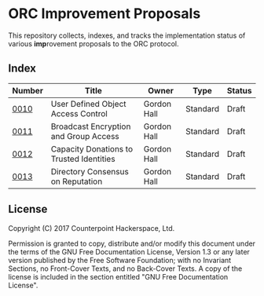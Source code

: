 ORC Improvement Proposals
=========================

This repository collects, indexes, and tracks the implementation status of 
various **imp**rovement proposals to the ORC protocol.

Index
-----

| Number              | Title                                     | Owner           | Type     | Status |
|---------------------|-------------------------------------------|-----------------|----------|--------|
| [0010](imp-0010.md) | User Defined Object Access Control        | Gordon Hall     | Standard | Draft  |
| [0011](imp-0011.md) | Broadcast Encryption and Group Access     | Gordon Hall     | Standard | Draft  |
| [0012](imp-0012.md) | Capacity Donations to Trusted Identities  | Gordon Hall     | Standard | Draft  |
| [0013](imp-0013.md) | Directory Consensus on Reputation         | Gordon Hall     | Standard | Draft  |


License
-------

Copyright (C) 2017 Counterpoint Hackerspace, Ltd.  

Permission is granted to copy, distribute and/or modify this document
under the terms of the GNU Free Documentation License, Version 1.3
or any later version published by the Free Software Foundation;
with no Invariant Sections, no Front-Cover Texts, and no Back-Cover Texts.
A copy of the license is included in the section entitled "GNU
Free Documentation License".
